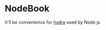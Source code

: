 # NodeBook
<p>It'll be convenience for <a href="https://hydra.ojack.xyz">hydra</a> used by Node.js.</p>
